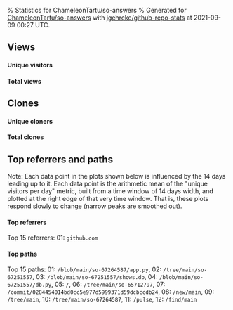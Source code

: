 % Statistics for ChameleonTartu/so-answers
% Generated for [ChameleonTartu/so-answers](https://github.com/ChameleonTartu/so-answers) with [jgehrcke/github-repo-stats](https://github.com/jgehrcke/github-repo-stats) at 2021-09-09 00:27 UTC.


## Views

#### Unique visitors
<div id="chart_views_unique" class="full-width-chart"></div>

#### Total views
<div id="chart_views_total" class="full-width-chart"></div>

<div class="pagebreak-for-print"> </div>


## Clones

#### Unique cloners
<div id="chart_clones_unique" class="full-width-chart"></div>

#### Total clones
<div id="chart_clones_total" class="full-width-chart"></div>



<div class="pagebreak-for-print"> </div>



<div class="pagebreak-for-print"> </div>



## Top referrers and paths


Note: Each data point in the plots shown below is influenced by the 14 days
leading up to it. Each data point is the arithmetic mean of the "unique
visitors per day" metric, built from a time window of 14 days width, and
plotted at the right edge of that very time window. That is, these plots
respond slowly to change (narrow peaks are smoothed out).




#### Top referrers


<div id="chart_referrers_top_n_alltime" class="full-width-chart"></div>

Top 15 referrers: 01: `github.com`





#### Top paths


<div id="chart_paths_top_n_alltime" class="full-width-chart"></div>

Top 15 paths: 01: `/blob/main/so-67264587/app.py`, 02: `/tree/main/so-67251557`, 03: `/blob/main/so-67251557/shows.db`, 04: `/blob/main/so-67251557/db.py`, 05: `/`, 06: `/tree/main/so-65712797`, 07: `/commit/0284454014bd0cc5e977d5999371d59dcbccdb24`, 08: `/new/main`, 09: `/tree/main`, 10: `/tree/main/so-67264587`, 11: `/pulse`, 12: `/find/main`


<script type="text/javascript">
    vegaEmbed('#chart_views_unique', {"$schema": "https://vega.github.io/schema/vega-lite/v4.8.1.json", "config": {"arc": {"fill": "#1b1e23"}, "area": {"fill": "#1b1e23"}, "axisBottom": {"domainColor": "#a9b4c4", "gridColor": "#a9b4c4", "labelColor": "#1b1e23", "labelFont": "relative-mono-11-pitch-pro, Menlo, monospace", "tickColor": "#a9b4c4", "titleColor": "#1b1e23", "titleFont": "relative-mono-11-pitch-pro, Menlo, monospace"}, "axisLeft": {"domainColor": "#a9b4c4", "gridColor": "#a9b4c4", "labelColor": "#1b1e23", "labelFont": "relative-mono-11-pitch-pro, Menlo, monospace", "tickColor": "#a9b4c4", "titleColor": "#1b1e23", "titleFont": "relative-mono-11-pitch-pro, Menlo, monospace"}, "axisX": {"grid": false}, "axisY": {"grid": false, "labelBound": true}, "background": "#FFFFFF", "group": {"fill": "#FFFFFF"}, "header": {"fontWeight": 400, "labelFont": "relative-mono-11-pitch-pro, Menlo, monospace", "titleFont": "relative-mono-11-pitch-pro, Menlo, monospace"}, "legend": {"labelFont": "relative-mono-11-pitch-pro, Menlo, monospace", "symbolSize": 200, "symbolType": "circle", "titleFont": "relative-mono-11-pitch-pro, Menlo, monospace"}, "line": {"color": "#1b1e23", "stroke": "#1b1e23"}, "path": {"stroke": "#1b1e23"}, "point": {"color": "#1b1e23", "cursor": "pointer", "filled": true, "size": 100}, "range": {"category": ["#85a2f7", "#ea9755", "#7eb36a", "#f07071", "#bc85d9", "#e587b6", "#a9b4c4", "#d4c05e", "#64b9c4"]}, "style": {"bar": {"fill": "#1b1e23"}, "text": {"font": "relative-mono-11-pitch-pro, Menlo, monospace", "fontWeight": 400}}, "symbol": {"shape": "circle"}, "title": {"anchor": "start", "font": "relative-mono-11-pitch-pro, Menlo, monospace", "fontWeight": 400}, "trail": {"color": "#1b1e23", "stroke": "#1b1e23"}, "view": {"stroke": null}}, "data": {"name": "data-70ee32ba4c306426f1675053691683ab"}, "datasets": {"data-70ee32ba4c306426f1675053691683ab": [{"time": "2021-04-11T00:00:00+00:00", "views_total": 1, "views_unique": 1}, {"time": "2021-04-25T00:00:00+00:00", "views_total": 10, "views_unique": 1}, {"time": "2021-04-26T00:00:00+00:00", "views_total": 10, "views_unique": 4}, {"time": "2021-04-27T00:00:00+00:00", "views_total": 3, "views_unique": 1}, {"time": "2021-04-28T00:00:00+00:00", "views_total": 1, "views_unique": 1}, {"time": "2021-05-06T00:00:00+00:00", "views_total": 3, "views_unique": 1}, {"time": "2021-05-12T00:00:00+00:00", "views_total": 0, "views_unique": 0}, {"time": "2021-05-21T00:00:00+00:00", "views_total": 1, "views_unique": 1}, {"time": "2021-06-03T00:00:00+00:00", "views_total": 0, "views_unique": 0}, {"time": "2021-06-16T00:00:00+00:00", "views_total": 7, "views_unique": 1}, {"time": "2021-07-13T00:00:00+00:00", "views_total": 0, "views_unique": 0}, {"time": "2021-07-21T00:00:00+00:00", "views_total": 0, "views_unique": 0}, {"time": "2021-08-26T00:00:00+00:00", "views_total": 0, "views_unique": 0}]}, "encoding": {"x": {"field": "time", "timeUnit": "yearmonthdate", "title": "date", "type": "temporal"}, "y": {"field": "views_unique", "scale": {"domain": [0, 4.4], "zero": true}, "title": "unique views per day", "type": "quantitative"}}, "height": 200, "mark": {"point": true, "type": "line"}, "padding": 10, "width": "container"}, {"actions": false, "renderer": "svg"}).catch(console.error);
vegaEmbed('#chart_views_total', {"$schema": "https://vega.github.io/schema/vega-lite/v4.8.1.json", "config": {"arc": {"fill": "#1b1e23"}, "area": {"fill": "#1b1e23"}, "axisBottom": {"domainColor": "#a9b4c4", "gridColor": "#a9b4c4", "labelColor": "#1b1e23", "labelFont": "relative-mono-11-pitch-pro, Menlo, monospace", "tickColor": "#a9b4c4", "titleColor": "#1b1e23", "titleFont": "relative-mono-11-pitch-pro, Menlo, monospace"}, "axisLeft": {"domainColor": "#a9b4c4", "gridColor": "#a9b4c4", "labelColor": "#1b1e23", "labelFont": "relative-mono-11-pitch-pro, Menlo, monospace", "tickColor": "#a9b4c4", "titleColor": "#1b1e23", "titleFont": "relative-mono-11-pitch-pro, Menlo, monospace"}, "axisX": {"grid": false}, "axisY": {"grid": false, "labelBound": true}, "background": "#FFFFFF", "group": {"fill": "#FFFFFF"}, "header": {"fontWeight": 400, "labelFont": "relative-mono-11-pitch-pro, Menlo, monospace", "titleFont": "relative-mono-11-pitch-pro, Menlo, monospace"}, "legend": {"labelFont": "relative-mono-11-pitch-pro, Menlo, monospace", "symbolSize": 200, "symbolType": "circle", "titleFont": "relative-mono-11-pitch-pro, Menlo, monospace"}, "line": {"color": "#1b1e23", "stroke": "#1b1e23"}, "path": {"stroke": "#1b1e23"}, "point": {"color": "#1b1e23", "cursor": "pointer", "filled": true, "size": 100}, "range": {"category": ["#85a2f7", "#ea9755", "#7eb36a", "#f07071", "#bc85d9", "#e587b6", "#a9b4c4", "#d4c05e", "#64b9c4"]}, "style": {"bar": {"fill": "#1b1e23"}, "text": {"font": "relative-mono-11-pitch-pro, Menlo, monospace", "fontWeight": 400}}, "symbol": {"shape": "circle"}, "title": {"anchor": "start", "font": "relative-mono-11-pitch-pro, Menlo, monospace", "fontWeight": 400}, "trail": {"color": "#1b1e23", "stroke": "#1b1e23"}, "view": {"stroke": null}}, "data": {"name": "data-70ee32ba4c306426f1675053691683ab"}, "datasets": {"data-70ee32ba4c306426f1675053691683ab": [{"time": "2021-04-11T00:00:00+00:00", "views_total": 1, "views_unique": 1}, {"time": "2021-04-25T00:00:00+00:00", "views_total": 10, "views_unique": 1}, {"time": "2021-04-26T00:00:00+00:00", "views_total": 10, "views_unique": 4}, {"time": "2021-04-27T00:00:00+00:00", "views_total": 3, "views_unique": 1}, {"time": "2021-04-28T00:00:00+00:00", "views_total": 1, "views_unique": 1}, {"time": "2021-05-06T00:00:00+00:00", "views_total": 3, "views_unique": 1}, {"time": "2021-05-12T00:00:00+00:00", "views_total": 0, "views_unique": 0}, {"time": "2021-05-21T00:00:00+00:00", "views_total": 1, "views_unique": 1}, {"time": "2021-06-03T00:00:00+00:00", "views_total": 0, "views_unique": 0}, {"time": "2021-06-16T00:00:00+00:00", "views_total": 7, "views_unique": 1}, {"time": "2021-07-13T00:00:00+00:00", "views_total": 0, "views_unique": 0}, {"time": "2021-07-21T00:00:00+00:00", "views_total": 0, "views_unique": 0}, {"time": "2021-08-26T00:00:00+00:00", "views_total": 0, "views_unique": 0}]}, "encoding": {"x": {"field": "time", "timeUnit": "yearmonthdate", "title": "date", "type": "temporal"}, "y": {"field": "views_total", "scale": {"domain": [0, 11.0], "zero": true}, "title": "total views per day", "type": "quantitative"}}, "height": 200, "mark": {"point": true, "type": "line"}, "padding": 10, "width": "container"}, {"actions": false, "renderer": "svg"}).catch(console.error);
vegaEmbed('#chart_clones_unique', {"$schema": "https://vega.github.io/schema/vega-lite/v4.8.1.json", "config": {"arc": {"fill": "#1b1e23"}, "area": {"fill": "#1b1e23"}, "axisBottom": {"domainColor": "#a9b4c4", "gridColor": "#a9b4c4", "labelColor": "#1b1e23", "labelFont": "relative-mono-11-pitch-pro, Menlo, monospace", "tickColor": "#a9b4c4", "titleColor": "#1b1e23", "titleFont": "relative-mono-11-pitch-pro, Menlo, monospace"}, "axisLeft": {"domainColor": "#a9b4c4", "gridColor": "#a9b4c4", "labelColor": "#1b1e23", "labelFont": "relative-mono-11-pitch-pro, Menlo, monospace", "tickColor": "#a9b4c4", "titleColor": "#1b1e23", "titleFont": "relative-mono-11-pitch-pro, Menlo, monospace"}, "axisX": {"grid": false}, "axisY": {"grid": false, "labelBound": true}, "background": "#FFFFFF", "group": {"fill": "#FFFFFF"}, "header": {"fontWeight": 400, "labelFont": "relative-mono-11-pitch-pro, Menlo, monospace", "titleFont": "relative-mono-11-pitch-pro, Menlo, monospace"}, "legend": {"labelFont": "relative-mono-11-pitch-pro, Menlo, monospace", "symbolSize": 200, "symbolType": "circle", "titleFont": "relative-mono-11-pitch-pro, Menlo, monospace"}, "line": {"color": "#1b1e23", "stroke": "#1b1e23"}, "path": {"stroke": "#1b1e23"}, "point": {"color": "#1b1e23", "cursor": "pointer", "filled": true, "size": 100}, "range": {"category": ["#85a2f7", "#ea9755", "#7eb36a", "#f07071", "#bc85d9", "#e587b6", "#a9b4c4", "#d4c05e", "#64b9c4"]}, "style": {"bar": {"fill": "#1b1e23"}, "text": {"font": "relative-mono-11-pitch-pro, Menlo, monospace", "fontWeight": 400}}, "symbol": {"shape": "circle"}, "title": {"anchor": "start", "font": "relative-mono-11-pitch-pro, Menlo, monospace", "fontWeight": 400}, "trail": {"color": "#1b1e23", "stroke": "#1b1e23"}, "view": {"stroke": null}}, "data": {"name": "data-c0daa25bc9787b8ef41c2368c2d06139"}, "datasets": {"data-c0daa25bc9787b8ef41c2368c2d06139": [{"clones_total": 0, "clones_unique": 0, "time": "2021-04-11T00:00:00+00:00"}, {"clones_total": 2, "clones_unique": 2, "time": "2021-04-25T00:00:00+00:00"}, {"clones_total": 1, "clones_unique": 1, "time": "2021-04-26T00:00:00+00:00"}, {"clones_total": 1, "clones_unique": 1, "time": "2021-04-27T00:00:00+00:00"}, {"clones_total": 0, "clones_unique": 0, "time": "2021-04-28T00:00:00+00:00"}, {"clones_total": 0, "clones_unique": 0, "time": "2021-05-06T00:00:00+00:00"}, {"clones_total": 1, "clones_unique": 1, "time": "2021-05-12T00:00:00+00:00"}, {"clones_total": 0, "clones_unique": 0, "time": "2021-05-21T00:00:00+00:00"}, {"clones_total": 1, "clones_unique": 1, "time": "2021-06-03T00:00:00+00:00"}, {"clones_total": 0, "clones_unique": 0, "time": "2021-06-16T00:00:00+00:00"}, {"clones_total": 1, "clones_unique": 1, "time": "2021-07-13T00:00:00+00:00"}, {"clones_total": 1, "clones_unique": 1, "time": "2021-07-21T00:00:00+00:00"}, {"clones_total": 1, "clones_unique": 1, "time": "2021-08-26T00:00:00+00:00"}]}, "encoding": {"x": {"field": "time", "timeUnit": "yearmonthdate", "title": "date", "type": "temporal"}, "y": {"field": "clones_unique", "scale": {"domain": [0, 2.2], "zero": true}, "title": "unique clones per day", "type": "quantitative"}}, "height": 200, "mark": {"point": true, "type": "line"}, "padding": 10, "width": "container"}, {"actions": false, "renderer": "svg"}).catch(console.error);
vegaEmbed('#chart_clones_total', {"$schema": "https://vega.github.io/schema/vega-lite/v4.8.1.json", "config": {"arc": {"fill": "#1b1e23"}, "area": {"fill": "#1b1e23"}, "axisBottom": {"domainColor": "#a9b4c4", "gridColor": "#a9b4c4", "labelColor": "#1b1e23", "labelFont": "relative-mono-11-pitch-pro, Menlo, monospace", "tickColor": "#a9b4c4", "titleColor": "#1b1e23", "titleFont": "relative-mono-11-pitch-pro, Menlo, monospace"}, "axisLeft": {"domainColor": "#a9b4c4", "gridColor": "#a9b4c4", "labelColor": "#1b1e23", "labelFont": "relative-mono-11-pitch-pro, Menlo, monospace", "tickColor": "#a9b4c4", "titleColor": "#1b1e23", "titleFont": "relative-mono-11-pitch-pro, Menlo, monospace"}, "axisX": {"grid": false}, "axisY": {"grid": false, "labelBound": true}, "background": "#FFFFFF", "group": {"fill": "#FFFFFF"}, "header": {"fontWeight": 400, "labelFont": "relative-mono-11-pitch-pro, Menlo, monospace", "titleFont": "relative-mono-11-pitch-pro, Menlo, monospace"}, "legend": {"labelFont": "relative-mono-11-pitch-pro, Menlo, monospace", "symbolSize": 200, "symbolType": "circle", "titleFont": "relative-mono-11-pitch-pro, Menlo, monospace"}, "line": {"color": "#1b1e23", "stroke": "#1b1e23"}, "path": {"stroke": "#1b1e23"}, "point": {"color": "#1b1e23", "cursor": "pointer", "filled": true, "size": 100}, "range": {"category": ["#85a2f7", "#ea9755", "#7eb36a", "#f07071", "#bc85d9", "#e587b6", "#a9b4c4", "#d4c05e", "#64b9c4"]}, "style": {"bar": {"fill": "#1b1e23"}, "text": {"font": "relative-mono-11-pitch-pro, Menlo, monospace", "fontWeight": 400}}, "symbol": {"shape": "circle"}, "title": {"anchor": "start", "font": "relative-mono-11-pitch-pro, Menlo, monospace", "fontWeight": 400}, "trail": {"color": "#1b1e23", "stroke": "#1b1e23"}, "view": {"stroke": null}}, "data": {"name": "data-c0daa25bc9787b8ef41c2368c2d06139"}, "datasets": {"data-c0daa25bc9787b8ef41c2368c2d06139": [{"clones_total": 0, "clones_unique": 0, "time": "2021-04-11T00:00:00+00:00"}, {"clones_total": 2, "clones_unique": 2, "time": "2021-04-25T00:00:00+00:00"}, {"clones_total": 1, "clones_unique": 1, "time": "2021-04-26T00:00:00+00:00"}, {"clones_total": 1, "clones_unique": 1, "time": "2021-04-27T00:00:00+00:00"}, {"clones_total": 0, "clones_unique": 0, "time": "2021-04-28T00:00:00+00:00"}, {"clones_total": 0, "clones_unique": 0, "time": "2021-05-06T00:00:00+00:00"}, {"clones_total": 1, "clones_unique": 1, "time": "2021-05-12T00:00:00+00:00"}, {"clones_total": 0, "clones_unique": 0, "time": "2021-05-21T00:00:00+00:00"}, {"clones_total": 1, "clones_unique": 1, "time": "2021-06-03T00:00:00+00:00"}, {"clones_total": 0, "clones_unique": 0, "time": "2021-06-16T00:00:00+00:00"}, {"clones_total": 1, "clones_unique": 1, "time": "2021-07-13T00:00:00+00:00"}, {"clones_total": 1, "clones_unique": 1, "time": "2021-07-21T00:00:00+00:00"}, {"clones_total": 1, "clones_unique": 1, "time": "2021-08-26T00:00:00+00:00"}]}, "encoding": {"x": {"field": "time", "timeUnit": "yearmonthdate", "title": "date", "type": "temporal"}, "y": {"field": "clones_total", "scale": {"domain": [0, 2.2], "zero": true}, "title": "total clones per day", "type": "quantitative"}}, "height": 200, "mark": {"point": true, "type": "line"}, "padding": 10, "width": "container"}, {"actions": false, "renderer": "svg"}).catch(console.error);
vegaEmbed('#chart_referrers_top_n_alltime', {"$schema": "https://vega.github.io/schema/vega-lite/v4.8.1.json", "config": {"arc": {"fill": "#1b1e23"}, "area": {"fill": "#1b1e23"}, "axisBottom": {"domainColor": "#a9b4c4", "gridColor": "#a9b4c4", "labelColor": "#1b1e23", "labelFont": "relative-mono-11-pitch-pro, Menlo, monospace", "tickColor": "#a9b4c4", "titleColor": "#1b1e23", "titleFont": "relative-mono-11-pitch-pro, Menlo, monospace"}, "axisLeft": {"domainColor": "#a9b4c4", "gridColor": "#a9b4c4", "labelColor": "#1b1e23", "labelFont": "relative-mono-11-pitch-pro, Menlo, monospace", "tickColor": "#a9b4c4", "titleColor": "#1b1e23", "titleFont": "relative-mono-11-pitch-pro, Menlo, monospace"}, "axisX": {"grid": false}, "axisY": {"grid": false}, "background": "#FFFFFF", "group": {"fill": "#FFFFFF"}, "header": {"fontWeight": 400, "labelFont": "relative-mono-11-pitch-pro, Menlo, monospace", "titleFont": "relative-mono-11-pitch-pro, Menlo, monospace"}, "legend": {"labelFont": "relative-mono-11-pitch-pro, Menlo, monospace", "symbolSize": 200, "symbolType": "circle", "titleFont": "relative-mono-11-pitch-pro, Menlo, monospace"}, "line": {"color": "#1b1e23", "stroke": "#1b1e23"}, "path": {"stroke": "#1b1e23"}, "point": {"color": "#1b1e23", "cursor": "pointer", "filled": true, "size": 50}, "range": {"category": ["#85a2f7", "#ea9755", "#7eb36a", "#f07071", "#bc85d9", "#e587b6", "#a9b4c4", "#d4c05e", "#64b9c4"]}, "style": {"bar": {"fill": "#1b1e23"}, "text": {"font": "relative-mono-11-pitch-pro, Menlo, monospace", "fontWeight": 400}}, "symbol": {"shape": "circle"}, "title": {"anchor": "start", "font": "relative-mono-11-pitch-pro, Menlo, monospace", "fontWeight": 400}, "trail": {"color": "#1b1e23", "stroke": "#1b1e23"}, "view": {"stroke": null}}, "data": {"name": "data-ce77b356e4e779e715dde40cc8275a97"}, "datasets": {"data-ce77b356e4e779e715dde40cc8275a97": [{"referrer": "github.com", "time": "2021-04-12T00:00:00+00:00", "views_unique": 1.0, "views_unique_norm": 0.07142857142857142}, {"referrer": "github.com", "time": "2021-04-13T00:00:00+00:00", "views_unique": 1.0, "views_unique_norm": 0.07142857142857142}, {"referrer": "github.com", "time": "2021-04-14T00:00:00+00:00", "views_unique": 1.0, "views_unique_norm": 0.07142857142857142}, {"referrer": "github.com", "time": "2021-04-15T00:00:00+00:00", "views_unique": 1.0, "views_unique_norm": 0.07142857142857142}, {"referrer": "github.com", "time": "2021-04-16T00:00:00+00:00", "views_unique": 1.0, "views_unique_norm": 0.07142857142857142}, {"referrer": "github.com", "time": "2021-04-17T00:00:00+00:00", "views_unique": 1.0, "views_unique_norm": 0.07142857142857142}, {"referrer": "github.com", "time": "2021-04-18T00:00:00+00:00", "views_unique": 1.0, "views_unique_norm": 0.07142857142857142}, {"referrer": "github.com", "time": "2021-04-19T00:00:00+00:00", "views_unique": 1.0, "views_unique_norm": 0.07142857142857142}, {"referrer": "github.com", "time": "2021-04-20T00:00:00+00:00", "views_unique": 1.0, "views_unique_norm": 0.07142857142857142}, {"referrer": "github.com", "time": "2021-04-21T00:00:00+00:00", "views_unique": 1.0, "views_unique_norm": 0.07142857142857142}, {"referrer": "github.com", "time": "2021-04-22T00:00:00+00:00", "views_unique": 1.0, "views_unique_norm": 0.07142857142857142}, {"referrer": "github.com", "time": "2021-04-23T00:00:00+00:00", "views_unique": 1.0, "views_unique_norm": 0.07142857142857142}, {"referrer": "github.com", "time": "2021-04-24T00:00:00+00:00", "views_unique": 1.0, "views_unique_norm": 0.07142857142857142}, {"referrer": "github.com", "time": "2021-04-26T00:00:00+00:00", "views_unique": 1.0, "views_unique_norm": 0.07142857142857142}, {"referrer": "github.com", "time": "2021-04-27T00:00:00+00:00", "views_unique": 1.0, "views_unique_norm": 0.07142857142857142}, {"referrer": "github.com", "time": "2021-04-28T00:00:00+00:00", "views_unique": 1.0, "views_unique_norm": 0.07142857142857142}, {"referrer": "github.com", "time": "2021-04-29T00:00:00+00:00", "views_unique": 1.0, "views_unique_norm": 0.07142857142857142}, {"referrer": "github.com", "time": "2021-04-30T00:00:00+00:00", "views_unique": 1.0, "views_unique_norm": 0.07142857142857142}, {"referrer": "github.com", "time": "2021-05-01T00:00:00+00:00", "views_unique": 1.0, "views_unique_norm": 0.07142857142857142}, {"referrer": "github.com", "time": "2021-05-02T00:00:00+00:00", "views_unique": 1.0, "views_unique_norm": 0.07142857142857142}, {"referrer": "github.com", "time": "2021-05-03T00:00:00+00:00", "views_unique": 1.0, "views_unique_norm": 0.07142857142857142}, {"referrer": "github.com", "time": "2021-05-04T00:00:00+00:00", "views_unique": 1.0, "views_unique_norm": 0.07142857142857142}, {"referrer": "github.com", "time": "2021-05-05T00:00:00+00:00", "views_unique": 1.0, "views_unique_norm": 0.07142857142857142}, {"referrer": "github.com", "time": "2021-05-06T00:00:00+00:00", "views_unique": 1.0, "views_unique_norm": 0.07142857142857142}, {"referrer": "github.com", "time": "2021-05-07T00:00:00+00:00", "views_unique": 1.0, "views_unique_norm": 0.07142857142857142}, {"referrer": "github.com", "time": "2021-05-08T00:00:00+00:00", "views_unique": 1.0, "views_unique_norm": 0.07142857142857142}, {"referrer": "github.com", "time": "2021-05-09T00:00:00+00:00", "views_unique": 1.0, "views_unique_norm": 0.07142857142857142}, {"referrer": "github.com", "time": "2021-05-10T00:00:00+00:00", "views_unique": 1.0, "views_unique_norm": 0.07142857142857142}, {"referrer": "github.com", "time": "2021-05-11T00:00:00+00:00", "views_unique": 1.0, "views_unique_norm": 0.07142857142857142}]}, "encoding": {"color": {"field": "referrer", "sort": {"field": "order"}, "type": "nominal"}, "x": {"field": "time", "timeUnit": "yearmonthdate", "title": "date", "type": "temporal"}, "y": {"field": "views_unique_norm", "scale": {"domain": [0, 0.07857142857142857], "zero": true}, "title": "unique visitors per day (mean from last 14 days)", "type": "quantitative"}}, "height": 300, "mark": {"point": true, "type": "line"}, "padding": 10, "width": "container"}, {"actions": false, "renderer": "svg"}).catch(console.error);
vegaEmbed('#chart_paths_top_n_alltime', {"$schema": "https://vega.github.io/schema/vega-lite/v4.8.1.json", "config": {"arc": {"fill": "#1b1e23"}, "area": {"fill": "#1b1e23"}, "axisBottom": {"domainColor": "#a9b4c4", "gridColor": "#a9b4c4", "labelColor": "#1b1e23", "labelFont": "relative-mono-11-pitch-pro, Menlo, monospace", "tickColor": "#a9b4c4", "titleColor": "#1b1e23", "titleFont": "relative-mono-11-pitch-pro, Menlo, monospace"}, "axisLeft": {"domainColor": "#a9b4c4", "gridColor": "#a9b4c4", "labelColor": "#1b1e23", "labelFont": "relative-mono-11-pitch-pro, Menlo, monospace", "tickColor": "#a9b4c4", "titleColor": "#1b1e23", "titleFont": "relative-mono-11-pitch-pro, Menlo, monospace"}, "axisX": {"grid": false}, "axisY": {"grid": false}, "background": "#FFFFFF", "group": {"fill": "#FFFFFF"}, "header": {"fontWeight": 400, "labelFont": "relative-mono-11-pitch-pro, Menlo, monospace", "titleFont": "relative-mono-11-pitch-pro, Menlo, monospace"}, "legend": {"labelFont": "relative-mono-11-pitch-pro, Menlo, monospace", "symbolSize": 200, "symbolType": "circle", "titleFont": "relative-mono-11-pitch-pro, Menlo, monospace"}, "line": {"color": "#1b1e23", "stroke": "#1b1e23"}, "path": {"stroke": "#1b1e23"}, "point": {"color": "#1b1e23", "cursor": "pointer", "filled": true, "size": 50}, "range": {"category": ["#85a2f7", "#ea9755", "#7eb36a", "#f07071", "#bc85d9", "#e587b6", "#a9b4c4", "#d4c05e", "#64b9c4"]}, "style": {"bar": {"fill": "#1b1e23"}, "text": {"font": "relative-mono-11-pitch-pro, Menlo, monospace", "fontWeight": 400}}, "symbol": {"shape": "circle"}, "title": {"anchor": "start", "font": "relative-mono-11-pitch-pro, Menlo, monospace", "fontWeight": 400}, "trail": {"color": "#1b1e23", "stroke": "#1b1e23"}, "view": {"stroke": null}}, "data": {"name": "data-73c74a5991ec9f677f7b5e08064d49d6"}, "datasets": {"data-73c74a5991ec9f677f7b5e08064d49d6": [{"path": "/blob/main/so-67264587/app.py", "time": "2021-04-27T00:00:00+00:00", "views_unique": 3.0, "views_unique_norm": 0.21428571428571427}, {"path": "/blob/main/so-67264587/app.py", "time": "2021-04-28T00:00:00+00:00", "views_unique": 3.0, "views_unique_norm": 0.21428571428571427}, {"path": "/blob/main/so-67264587/app.py", "time": "2021-04-29T00:00:00+00:00", "views_unique": 3.0, "views_unique_norm": 0.21428571428571427}, {"path": "/blob/main/so-67264587/app.py", "time": "2021-04-30T00:00:00+00:00", "views_unique": 3.0, "views_unique_norm": 0.21428571428571427}, {"path": "/blob/main/so-67264587/app.py", "time": "2021-05-01T00:00:00+00:00", "views_unique": 3.0, "views_unique_norm": 0.21428571428571427}, {"path": "/blob/main/so-67264587/app.py", "time": "2021-05-02T00:00:00+00:00", "views_unique": 3.0, "views_unique_norm": 0.21428571428571427}, {"path": "/blob/main/so-67264587/app.py", "time": "2021-05-03T00:00:00+00:00", "views_unique": 3.0, "views_unique_norm": 0.21428571428571427}, {"path": "/blob/main/so-67264587/app.py", "time": "2021-05-04T00:00:00+00:00", "views_unique": 3.0, "views_unique_norm": 0.21428571428571427}, {"path": "/blob/main/so-67264587/app.py", "time": "2021-05-05T00:00:00+00:00", "views_unique": 3.0, "views_unique_norm": 0.21428571428571427}, {"path": "/blob/main/so-67264587/app.py", "time": "2021-05-06T00:00:00+00:00", "views_unique": 3.0, "views_unique_norm": 0.21428571428571427}, {"path": "/blob/main/so-67264587/app.py", "time": "2021-05-07T00:00:00+00:00", "views_unique": 3.0, "views_unique_norm": 0.21428571428571427}, {"path": "/blob/main/so-67264587/app.py", "time": "2021-05-08T00:00:00+00:00", "views_unique": 3.0, "views_unique_norm": 0.21428571428571427}, {"path": "/blob/main/so-67264587/app.py", "time": "2021-05-09T00:00:00+00:00", "views_unique": 3.0, "views_unique_norm": 0.21428571428571427}, {"path": "/blob/main/so-67264587/app.py", "time": "2021-05-10T00:00:00+00:00", "views_unique": 1.0, "views_unique_norm": 0.07142857142857142}, {"path": "/tree/main/so-67251557", "time": "2021-04-27T00:00:00+00:00", "views_unique": 2.0, "views_unique_norm": 0.14285714285714285}, {"path": "/tree/main/so-67251557", "time": "2021-04-28T00:00:00+00:00", "views_unique": 2.0, "views_unique_norm": 0.14285714285714285}, {"path": "/tree/main/so-67251557", "time": "2021-04-29T00:00:00+00:00", "views_unique": 2.0, "views_unique_norm": 0.14285714285714285}, {"path": "/tree/main/so-67251557", "time": "2021-04-30T00:00:00+00:00", "views_unique": 2.0, "views_unique_norm": 0.14285714285714285}, {"path": "/tree/main/so-67251557", "time": "2021-05-01T00:00:00+00:00", "views_unique": 2.0, "views_unique_norm": 0.14285714285714285}, {"path": "/tree/main/so-67251557", "time": "2021-05-02T00:00:00+00:00", "views_unique": 2.0, "views_unique_norm": 0.14285714285714285}, {"path": "/tree/main/so-67251557", "time": "2021-05-03T00:00:00+00:00", "views_unique": 2.0, "views_unique_norm": 0.14285714285714285}, {"path": "/tree/main/so-67251557", "time": "2021-05-04T00:00:00+00:00", "views_unique": 2.0, "views_unique_norm": 0.14285714285714285}, {"path": "/tree/main/so-67251557", "time": "2021-05-05T00:00:00+00:00", "views_unique": 2.0, "views_unique_norm": 0.14285714285714285}, {"path": "/tree/main/so-67251557", "time": "2021-05-06T00:00:00+00:00", "views_unique": 2.0, "views_unique_norm": 0.14285714285714285}, {"path": "/tree/main/so-67251557", "time": "2021-05-07T00:00:00+00:00", "views_unique": 3.0, "views_unique_norm": 0.21428571428571427}, {"path": "/tree/main/so-67251557", "time": "2021-05-08T00:00:00+00:00", "views_unique": 3.0, "views_unique_norm": 0.21428571428571427}, {"path": "/tree/main/so-67251557", "time": "2021-05-09T00:00:00+00:00", "views_unique": 2.0, "views_unique_norm": 0.14285714285714285}, {"path": "/tree/main/so-67251557", "time": "2021-05-10T00:00:00+00:00", "views_unique": 1.0, "views_unique_norm": 0.07142857142857142}, {"path": "/blob/main/so-67251557/shows.db", "time": "2021-04-27T00:00:00+00:00", "views_unique": 2.0, "views_unique_norm": 0.14285714285714285}, {"path": "/blob/main/so-67251557/shows.db", "time": "2021-04-28T00:00:00+00:00", "views_unique": 2.0, "views_unique_norm": 0.14285714285714285}, {"path": "/blob/main/so-67251557/shows.db", "time": "2021-04-29T00:00:00+00:00", "views_unique": 2.0, "views_unique_norm": 0.14285714285714285}, {"path": "/blob/main/so-67251557/shows.db", "time": "2021-04-30T00:00:00+00:00", "views_unique": 2.0, "views_unique_norm": 0.14285714285714285}, {"path": "/blob/main/so-67251557/shows.db", "time": "2021-05-01T00:00:00+00:00", "views_unique": 2.0, "views_unique_norm": 0.14285714285714285}, {"path": "/blob/main/so-67251557/shows.db", "time": "2021-05-02T00:00:00+00:00", "views_unique": 2.0, "views_unique_norm": 0.14285714285714285}, {"path": "/blob/main/so-67251557/shows.db", "time": "2021-05-03T00:00:00+00:00", "views_unique": 2.0, "views_unique_norm": 0.14285714285714285}, {"path": "/blob/main/so-67251557/shows.db", "time": "2021-05-04T00:00:00+00:00", "views_unique": 2.0, "views_unique_norm": 0.14285714285714285}, {"path": "/blob/main/so-67251557/shows.db", "time": "2021-05-05T00:00:00+00:00", "views_unique": 2.0, "views_unique_norm": 0.14285714285714285}, {"path": "/blob/main/so-67251557/shows.db", "time": "2021-05-06T00:00:00+00:00", "views_unique": 2.0, "views_unique_norm": 0.14285714285714285}, {"path": "/blob/main/so-67251557/shows.db", "time": "2021-05-07T00:00:00+00:00", "views_unique": 3.0, "views_unique_norm": 0.21428571428571427}, {"path": "/blob/main/so-67251557/shows.db", "time": "2021-05-08T00:00:00+00:00", "views_unique": 3.0, "views_unique_norm": 0.21428571428571427}, {"path": "/blob/main/so-67251557/shows.db", "time": "2021-05-09T00:00:00+00:00", "views_unique": 2.0, "views_unique_norm": 0.14285714285714285}, {"path": "/blob/main/so-67251557/shows.db", "time": "2021-05-10T00:00:00+00:00", "views_unique": 1.0, "views_unique_norm": 0.07142857142857142}, {"path": "/blob/main/so-67251557/db.py", "time": "2021-04-27T00:00:00+00:00", "views_unique": 2.0, "views_unique_norm": 0.14285714285714285}, {"path": "/blob/main/so-67251557/db.py", "time": "2021-04-28T00:00:00+00:00", "views_unique": 2.0, "views_unique_norm": 0.14285714285714285}, {"path": "/blob/main/so-67251557/db.py", "time": "2021-04-29T00:00:00+00:00", "views_unique": 2.0, "views_unique_norm": 0.14285714285714285}, {"path": "/blob/main/so-67251557/db.py", "time": "2021-04-30T00:00:00+00:00", "views_unique": 2.0, "views_unique_norm": 0.14285714285714285}, {"path": "/blob/main/so-67251557/db.py", "time": "2021-05-01T00:00:00+00:00", "views_unique": 2.0, "views_unique_norm": 0.14285714285714285}, {"path": "/blob/main/so-67251557/db.py", "time": "2021-05-02T00:00:00+00:00", "views_unique": 2.0, "views_unique_norm": 0.14285714285714285}, {"path": "/blob/main/so-67251557/db.py", "time": "2021-05-03T00:00:00+00:00", "views_unique": 2.0, "views_unique_norm": 0.14285714285714285}, {"path": "/blob/main/so-67251557/db.py", "time": "2021-05-04T00:00:00+00:00", "views_unique": 2.0, "views_unique_norm": 0.14285714285714285}, {"path": "/blob/main/so-67251557/db.py", "time": "2021-05-05T00:00:00+00:00", "views_unique": 2.0, "views_unique_norm": 0.14285714285714285}, {"path": "/blob/main/so-67251557/db.py", "time": "2021-05-06T00:00:00+00:00", "views_unique": 2.0, "views_unique_norm": 0.14285714285714285}, {"path": "/blob/main/so-67251557/db.py", "time": "2021-05-07T00:00:00+00:00", "views_unique": 2.0, "views_unique_norm": 0.14285714285714285}, {"path": "/blob/main/so-67251557/db.py", "time": "2021-05-08T00:00:00+00:00", "views_unique": 2.0, "views_unique_norm": 0.14285714285714285}, {"path": "/blob/main/so-67251557/db.py", "time": "2021-05-09T00:00:00+00:00", "views_unique": 1.0, "views_unique_norm": 0.07142857142857142}, {"path": "/blob/main/so-67251557/db.py", "time": "2021-05-10T00:00:00+00:00", "views_unique": null, "views_unique_norm": null}, {"path": "/", "time": "2021-04-27T00:00:00+00:00", "views_unique": 2.0, "views_unique_norm": 0.14285714285714285}, {"path": "/", "time": "2021-04-28T00:00:00+00:00", "views_unique": 2.0, "views_unique_norm": 0.14285714285714285}, {"path": "/", "time": "2021-04-29T00:00:00+00:00", "views_unique": 2.0, "views_unique_norm": 0.14285714285714285}, {"path": "/", "time": "2021-04-30T00:00:00+00:00", "views_unique": 2.0, "views_unique_norm": 0.14285714285714285}, {"path": "/", "time": "2021-05-01T00:00:00+00:00", "views_unique": 2.0, "views_unique_norm": 0.14285714285714285}, {"path": "/", "time": "2021-05-02T00:00:00+00:00", "views_unique": 2.0, "views_unique_norm": 0.14285714285714285}, {"path": "/", "time": "2021-05-03T00:00:00+00:00", "views_unique": 2.0, "views_unique_norm": 0.14285714285714285}, {"path": "/", "time": "2021-05-04T00:00:00+00:00", "views_unique": 2.0, "views_unique_norm": 0.14285714285714285}, {"path": "/", "time": "2021-05-05T00:00:00+00:00", "views_unique": 2.0, "views_unique_norm": 0.14285714285714285}, {"path": "/", "time": "2021-05-06T00:00:00+00:00", "views_unique": 2.0, "views_unique_norm": 0.14285714285714285}, {"path": "/", "time": "2021-05-07T00:00:00+00:00", "views_unique": 2.0, "views_unique_norm": 0.14285714285714285}, {"path": "/", "time": "2021-05-08T00:00:00+00:00", "views_unique": 2.0, "views_unique_norm": 0.14285714285714285}, {"path": "/", "time": "2021-05-09T00:00:00+00:00", "views_unique": 2.0, "views_unique_norm": 0.14285714285714285}, {"path": "/", "time": "2021-05-10T00:00:00+00:00", "views_unique": 2.0, "views_unique_norm": 0.14285714285714285}, {"path": "/tree/main/so-65712797", "time": "2021-04-27T00:00:00+00:00", "views_unique": null, "views_unique_norm": null}, {"path": "/tree/main/so-65712797", "time": "2021-04-28T00:00:00+00:00", "views_unique": null, "views_unique_norm": null}, {"path": "/tree/main/so-65712797", "time": "2021-04-29T00:00:00+00:00", "views_unique": null, "views_unique_norm": null}, {"path": "/tree/main/so-65712797", "time": "2021-04-30T00:00:00+00:00", "views_unique": null, "views_unique_norm": null}, {"path": "/tree/main/so-65712797", "time": "2021-05-01T00:00:00+00:00", "views_unique": null, "views_unique_norm": null}, {"path": "/tree/main/so-65712797", "time": "2021-05-02T00:00:00+00:00", "views_unique": null, "views_unique_norm": null}, {"path": "/tree/main/so-65712797", "time": "2021-05-03T00:00:00+00:00", "views_unique": null, "views_unique_norm": null}, {"path": "/tree/main/so-65712797", "time": "2021-05-04T00:00:00+00:00", "views_unique": null, "views_unique_norm": null}, {"path": "/tree/main/so-65712797", "time": "2021-05-05T00:00:00+00:00", "views_unique": null, "views_unique_norm": null}, {"path": "/tree/main/so-65712797", "time": "2021-05-06T00:00:00+00:00", "views_unique": null, "views_unique_norm": null}, {"path": "/tree/main/so-65712797", "time": "2021-05-07T00:00:00+00:00", "views_unique": null, "views_unique_norm": null}, {"path": "/tree/main/so-65712797", "time": "2021-05-08T00:00:00+00:00", "views_unique": null, "views_unique_norm": null}, {"path": "/tree/main/so-65712797", "time": "2021-05-09T00:00:00+00:00", "views_unique": null, "views_unique_norm": null}, {"path": "/tree/main/so-65712797", "time": "2021-05-10T00:00:00+00:00", "views_unique": null, "views_unique_norm": null}, {"path": "/commit/0284454014bd0cc5e977d5999371d59dcbccdb24", "time": "2021-04-27T00:00:00+00:00", "views_unique": null, "views_unique_norm": null}, {"path": "/commit/0284454014bd0cc5e977d5999371d59dcbccdb24", "time": "2021-04-28T00:00:00+00:00", "views_unique": null, "views_unique_norm": null}, {"path": "/commit/0284454014bd0cc5e977d5999371d59dcbccdb24", "time": "2021-04-29T00:00:00+00:00", "views_unique": null, "views_unique_norm": null}, {"path": "/commit/0284454014bd0cc5e977d5999371d59dcbccdb24", "time": "2021-04-30T00:00:00+00:00", "views_unique": null, "views_unique_norm": null}, {"path": "/commit/0284454014bd0cc5e977d5999371d59dcbccdb24", "time": "2021-05-01T00:00:00+00:00", "views_unique": null, "views_unique_norm": null}, {"path": "/commit/0284454014bd0cc5e977d5999371d59dcbccdb24", "time": "2021-05-02T00:00:00+00:00", "views_unique": null, "views_unique_norm": null}, {"path": "/commit/0284454014bd0cc5e977d5999371d59dcbccdb24", "time": "2021-05-03T00:00:00+00:00", "views_unique": null, "views_unique_norm": null}, {"path": "/commit/0284454014bd0cc5e977d5999371d59dcbccdb24", "time": "2021-05-04T00:00:00+00:00", "views_unique": null, "views_unique_norm": null}, {"path": "/commit/0284454014bd0cc5e977d5999371d59dcbccdb24", "time": "2021-05-05T00:00:00+00:00", "views_unique": null, "views_unique_norm": null}, {"path": "/commit/0284454014bd0cc5e977d5999371d59dcbccdb24", "time": "2021-05-06T00:00:00+00:00", "views_unique": null, "views_unique_norm": null}, {"path": "/commit/0284454014bd0cc5e977d5999371d59dcbccdb24", "time": "2021-05-07T00:00:00+00:00", "views_unique": null, "views_unique_norm": null}, {"path": "/commit/0284454014bd0cc5e977d5999371d59dcbccdb24", "time": "2021-05-08T00:00:00+00:00", "views_unique": null, "views_unique_norm": null}, {"path": "/commit/0284454014bd0cc5e977d5999371d59dcbccdb24", "time": "2021-05-09T00:00:00+00:00", "views_unique": null, "views_unique_norm": null}, {"path": "/commit/0284454014bd0cc5e977d5999371d59dcbccdb24", "time": "2021-05-10T00:00:00+00:00", "views_unique": null, "views_unique_norm": null}, {"path": "/new/main", "time": "2021-04-27T00:00:00+00:00", "views_unique": 1.0, "views_unique_norm": 0.07142857142857142}, {"path": "/new/main", "time": "2021-04-28T00:00:00+00:00", "views_unique": 1.0, "views_unique_norm": 0.07142857142857142}, {"path": "/new/main", "time": "2021-04-29T00:00:00+00:00", "views_unique": 1.0, "views_unique_norm": 0.07142857142857142}, {"path": "/new/main", "time": "2021-04-30T00:00:00+00:00", "views_unique": 1.0, "views_unique_norm": 0.07142857142857142}, {"path": "/new/main", "time": "2021-05-01T00:00:00+00:00", "views_unique": 1.0, "views_unique_norm": 0.07142857142857142}, {"path": "/new/main", "time": "2021-05-02T00:00:00+00:00", "views_unique": 1.0, "views_unique_norm": 0.07142857142857142}, {"path": "/new/main", "time": "2021-05-03T00:00:00+00:00", "views_unique": 1.0, "views_unique_norm": 0.07142857142857142}, {"path": "/new/main", "time": "2021-05-04T00:00:00+00:00", "views_unique": 1.0, "views_unique_norm": 0.07142857142857142}, {"path": "/new/main", "time": "2021-05-05T00:00:00+00:00", "views_unique": 1.0, "views_unique_norm": 0.07142857142857142}, {"path": "/new/main", "time": "2021-05-06T00:00:00+00:00", "views_unique": 1.0, "views_unique_norm": 0.07142857142857142}, {"path": "/new/main", "time": "2021-05-07T00:00:00+00:00", "views_unique": 1.0, "views_unique_norm": 0.07142857142857142}, {"path": "/new/main", "time": "2021-05-08T00:00:00+00:00", "views_unique": 1.0, "views_unique_norm": 0.07142857142857142}, {"path": "/new/main", "time": "2021-05-09T00:00:00+00:00", "views_unique": null, "views_unique_norm": null}, {"path": "/new/main", "time": "2021-05-10T00:00:00+00:00", "views_unique": null, "views_unique_norm": null}, {"path": "/tree/main", "time": "2021-04-27T00:00:00+00:00", "views_unique": 1.0, "views_unique_norm": 0.07142857142857142}, {"path": "/tree/main", "time": "2021-04-28T00:00:00+00:00", "views_unique": 1.0, "views_unique_norm": 0.07142857142857142}, {"path": "/tree/main", "time": "2021-04-29T00:00:00+00:00", "views_unique": 1.0, "views_unique_norm": 0.07142857142857142}, {"path": "/tree/main", "time": "2021-04-30T00:00:00+00:00", "views_unique": 1.0, "views_unique_norm": 0.07142857142857142}, {"path": "/tree/main", "time": "2021-05-01T00:00:00+00:00", "views_unique": 1.0, "views_unique_norm": 0.07142857142857142}, {"path": "/tree/main", "time": "2021-05-02T00:00:00+00:00", "views_unique": 1.0, "views_unique_norm": 0.07142857142857142}, {"path": "/tree/main", "time": "2021-05-03T00:00:00+00:00", "views_unique": 1.0, "views_unique_norm": 0.07142857142857142}, {"path": "/tree/main", "time": "2021-05-04T00:00:00+00:00", "views_unique": 1.0, "views_unique_norm": 0.07142857142857142}, {"path": "/tree/main", "time": "2021-05-05T00:00:00+00:00", "views_unique": 1.0, "views_unique_norm": 0.07142857142857142}, {"path": "/tree/main", "time": "2021-05-06T00:00:00+00:00", "views_unique": 1.0, "views_unique_norm": 0.07142857142857142}, {"path": "/tree/main", "time": "2021-05-07T00:00:00+00:00", "views_unique": 1.0, "views_unique_norm": 0.07142857142857142}, {"path": "/tree/main", "time": "2021-05-08T00:00:00+00:00", "views_unique": 1.0, "views_unique_norm": 0.07142857142857142}, {"path": "/tree/main", "time": "2021-05-09T00:00:00+00:00", "views_unique": null, "views_unique_norm": null}, {"path": "/tree/main", "time": "2021-05-10T00:00:00+00:00", "views_unique": null, "views_unique_norm": null}, {"path": "/tree/main/so-67264587", "time": "2021-04-27T00:00:00+00:00", "views_unique": 1.0, "views_unique_norm": 0.07142857142857142}, {"path": "/tree/main/so-67264587", "time": "2021-04-28T00:00:00+00:00", "views_unique": 1.0, "views_unique_norm": 0.07142857142857142}, {"path": "/tree/main/so-67264587", "time": "2021-04-29T00:00:00+00:00", "views_unique": 1.0, "views_unique_norm": 0.07142857142857142}, {"path": "/tree/main/so-67264587", "time": "2021-04-30T00:00:00+00:00", "views_unique": 1.0, "views_unique_norm": 0.07142857142857142}, {"path": "/tree/main/so-67264587", "time": "2021-05-01T00:00:00+00:00", "views_unique": 1.0, "views_unique_norm": 0.07142857142857142}, {"path": "/tree/main/so-67264587", "time": "2021-05-02T00:00:00+00:00", "views_unique": 1.0, "views_unique_norm": 0.07142857142857142}, {"path": "/tree/main/so-67264587", "time": "2021-05-03T00:00:00+00:00", "views_unique": 1.0, "views_unique_norm": 0.07142857142857142}, {"path": "/tree/main/so-67264587", "time": "2021-05-04T00:00:00+00:00", "views_unique": 1.0, "views_unique_norm": 0.07142857142857142}, {"path": "/tree/main/so-67264587", "time": "2021-05-05T00:00:00+00:00", "views_unique": 1.0, "views_unique_norm": 0.07142857142857142}, {"path": "/tree/main/so-67264587", "time": "2021-05-06T00:00:00+00:00", "views_unique": 1.0, "views_unique_norm": 0.07142857142857142}, {"path": "/tree/main/so-67264587", "time": "2021-05-07T00:00:00+00:00", "views_unique": 1.0, "views_unique_norm": 0.07142857142857142}, {"path": "/tree/main/so-67264587", "time": "2021-05-08T00:00:00+00:00", "views_unique": 1.0, "views_unique_norm": 0.07142857142857142}, {"path": "/tree/main/so-67264587", "time": "2021-05-09T00:00:00+00:00", "views_unique": 1.0, "views_unique_norm": 0.07142857142857142}, {"path": "/tree/main/so-67264587", "time": "2021-05-10T00:00:00+00:00", "views_unique": null, "views_unique_norm": null}]}, "encoding": {"color": {"field": "path", "sort": {"field": "order"}, "type": "nominal"}, "x": {"field": "time", "timeUnit": "yearmonthdate", "title": "date", "type": "temporal"}, "y": {"field": "views_unique_norm", "scale": {"domain": [0, 0.2357142857142857], "zero": true}, "title": "unique visitors per day (mean from last 14 days)", "type": "quantitative"}}, "height": 300, "mark": {"point": true, "type": "line"}, "padding": 10, "width": "container"}, {"actions": false, "renderer": "svg"}).catch(console.error);
    </script>